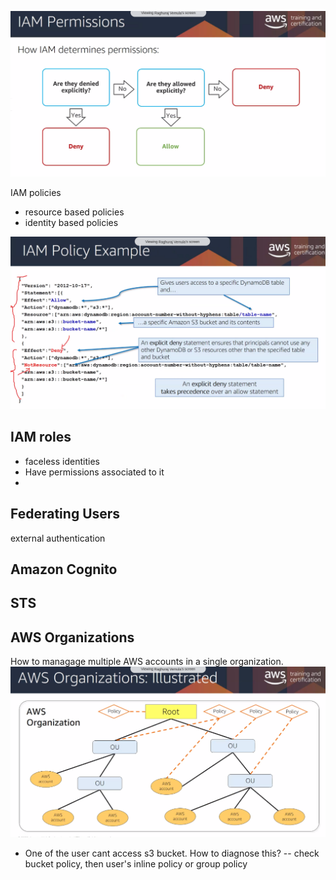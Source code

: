 ![](../assets/aws-training-29.png)

IAM policies
 - resource based policies
 - identity based policies

![](../assets/aws-training-30.png)
## IAM roles
- faceless identities
- Have permissions associated to it
- 
## Federating Users
external authentication

##  Amazon Cognito

## STS


## AWS Organizations
How to managage multiple AWS accounts in a single organization.
![](../assets/aws-training-31.png)

- One of the user cant access s3 bucket. How to diagnose this?
-- check bucket policy, then user's inline policy or group policy